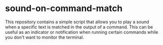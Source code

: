 # sound-on-command-match
This repository contains a simple script that allows you to play a sound when a specific text is matched in the output of a command. This can be useful as an indicator or notification when running certain commands while you don't want to monitor the terminal.
